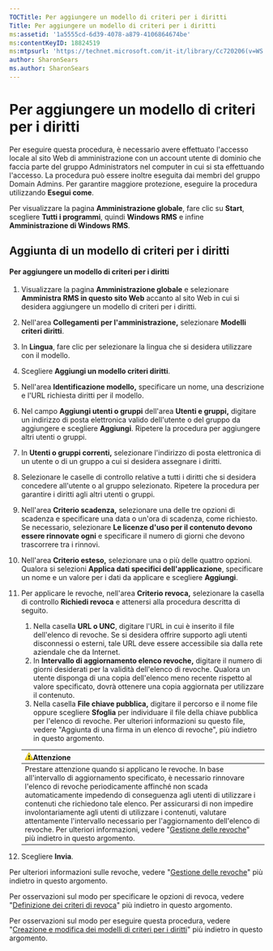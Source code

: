 ```yaml
---
TOCTitle: Per aggiungere un modello di criteri per i diritti
Title: Per aggiungere un modello di criteri per i diritti
ms:assetid: '1a5555cd-6d39-4078-a879-4106864674be'
ms:contentKeyID: 18824519
ms:mtpsurl: 'https://technet.microsoft.com/it-it/library/Cc720206(v=WS.10)'
author: SharonSears
ms.author: SharonSears
---
```


Per aggiungere un modello di criteri per i diritti
==================================================

Per eseguire questa procedura, è necessario avere effettuato l'accesso locale al sito Web di amministrazione con un account utente di dominio che faccia parte del gruppo Administrators nel computer in cui si sta effettuando l'accesso. La procedura può essere inoltre eseguita dai membri del gruppo Domain Admins. Per garantire maggiore protezione, eseguire la procedura utilizzando **Esegui come**.

Per visualizzare la pagina **Amministrazione globale**, fare clic su **Start**, scegliere **Tutti i programmi**, quindi **Windows RMS** e infine **Amministrazione di Windows RMS**.

Aggiunta di un modello di criteri per i diritti
-----------------------------------------------

#### Per aggiungere un modello di criteri per i diritti

1.  Visualizzare la pagina **Amministrazione globale** e selezionare **Amministra RMS in questo sito Web** accanto al sito Web in cui si desidera aggiungere un modello di criteri per i diritti.

2.  Nell'area **Collegamenti per l'amministrazione,** selezionare **Modelli criteri diritti**.

3.  In **Lingua**, fare clic per selezionare la lingua che si desidera utilizzare con il modello.

4.  Scegliere **Aggiungi un modello criteri diritti**.

5.  Nell'area **Identificazione modello,** specificare un nome, una descrizione e l'URL richiesta diritti per il modello.

6.  Nel campo **Aggiungi utenti o gruppi** dell'area **Utenti e gruppi,** digitare un indirizzo di posta elettronica valido dell'utente o del gruppo da aggiungere e scegliere **Aggiungi**. Ripetere la procedura per aggiungere altri utenti o gruppi.

7.  In **Utenti o gruppi correnti,** selezionare l'indirizzo di posta elettronica di un utente o di un gruppo a cui si desidera assegnare i diritti.

8.  Selezionare le caselle di controllo relative a tutti i diritti che si desidera concedere all'utente o al gruppo selezionato. Ripetere la procedura per garantire i diritti agli altri utenti o gruppi.

9.  Nell'area **Criterio scadenza,** selezionare una delle tre opzioni di scadenza e specificare una data o un'ora di scadenza, come richiesto. Se necessario, selezionare **Le licenze d'uso per il contenuto devono essere rinnovate ogni** e specificare il numero di giorni che devono trascorrere tra i rinnovi.

10. Nell'area **Criterio esteso,** selezionare una o più delle quattro opzioni. Qualora si selezioni **Applica dati specifici dell'applicazione**, specificare un nome e un valore per i dati da applicare e scegliere **Aggiungi**.

11. Per applicare le revoche, nell'area **Criterio revoca,** selezionare la casella di controllo **Richiedi revoca** e attenersi alla procedura descritta di seguito.

    1.  Nella casella **URL o UNC**, digitare l'URL in cui è inserito il file dell'elenco di revoche. Se si desidera offrire supporto agli utenti disconnessi o esterni, tale URL deve essere accessibile sia dalla rete aziendale che da Internet.
    2.  In **Intervallo di aggiornamento elenco revoche,** digitare il numero di giorni desiderati per la validità dell'elenco di revoche. Qualora un utente disponga di una copia dell'elenco meno recente rispetto al valore specificato, dovrà ottenere una copia aggiornata per utilizzare il contenuto.
    3.  Nella casella **File chiave pubblica,** digitare il percorso e il nome file oppure scegliere **Sfoglia** per individuare il file della chiave pubblica per l'elenco di revoche. Per ulteriori informazioni su questo file, vedere "Aggiunta di una firma in un elenco di revoche", più indietro in questo argomento.

    | ![](/security-updates/images/Cc720206.Caution(WS.10).gif)Attenzione                                                                                                                                                                                                                                                                                                                                                                                                                                                                                                                                                                          |
    |---------------------------------------------------------------------------------------------------------------------------------------------------------------------------------------------------------------------------------------------------------------------------------------------------------------------------------------------------------------------------------------------------------------------------------------------------------------------------------------------------------------------------------------------------------------------------------------------------------------------------------------------------------|
    | Prestare attenzione quando si applicano le revoche. In base all'intervallo di aggiornamento specificato, è necessario rinnovare l'elenco di revoche periodicamente affinché non scada automaticamente impedendo di conseguenza agli utenti di utilizzare i contenuti che richiedono tale elenco. Per assicurarsi di non impedire involontariamente agli utenti di utilizzare i contenuti, valutare attentamente l'intervallo necessario per l'aggiornamento dell'elenco di revoche. Per ulteriori informazioni, vedere "[Gestione delle revoche](https://technet.microsoft.com/df732a7d-1fb0-4845-87ca-fab4bc5f98a0)" più indietro in questo argomento. |

12. Scegliere **Invia**.

Per ulteriori informazioni sulle revoche, vedere "[Gestione delle revoche](https://technet.microsoft.com/df732a7d-1fb0-4845-87ca-fab4bc5f98a0)" più indietro in questo argomento.

Per osservazioni sul modo per specificare le opzioni di revoca, vedere "[Definizione dei criteri di revoca](https://technet.microsoft.com/e2fffe9f-def7-439b-a8aa-43f8a065813d)" più indietro in questo argomento.

Per osservazioni sul modo per eseguire questa procedura, vedere "[Creazione e modifica dei modelli di criteri per i diritti](https://technet.microsoft.com/6014176f-ef71-4d29-b3e3-da129c18563d)" più indietro in questo argomento.
